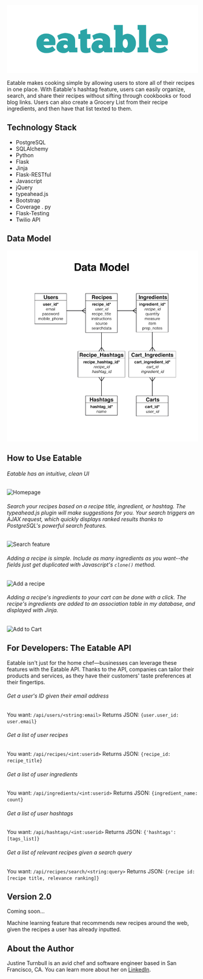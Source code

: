 ![logo](https://raw.githubusercontent.com/jturn130/eatable/master/static/images/logo.png)

Eatable makes cooking simple by allowing users to store all of their recipes in one place. With Eatable's hashtag feature, users can easily organize, search, and share their recipes without sifting through cookbooks or food blog links. Users can also create a Grocery List from their recipe ingredients, and then have that list texted to them.

## Technology Stack

- PostgreSQL
- SQLAlchemy
- Python
- Flask
- Jinja
- Flask-RESTful
- Javascript
- jQuery
- typeahead.js
- Bootstrap
- Coverage . py
- Flask-Testing
- Twilio API

## Data Model

![data model](https://raw.githubusercontent.com/jturn130/eatable/master/static/images/data_model.jpg)  


## How to Use Eatable

###### Eatable has an intuitive, clean UI

![Homepage](http://g.recordit.co/9wie3PhF4f.gif)  



###### Search your recipes based on a recipe title, ingredient, or hashtag. The typeahead.js plugin will make suggestions for you. Your search triggers an AJAX request, which quickly displays ranked results thanks to PostgreSQL's powerful search features.

![Search feature](http://g.recordit.co/eCmFjl5lyk.gif)  



###### Adding a recipe is simple. Include as many ingredients as you want--the fields just get duplicated with Javascript's `clone()` method.

![Add a recipe](http://g.recordit.co/pp5BndH1m1.gif)  



###### Adding a recipe's ingredients to your cart can be done with a click. The recipe's ingredients are added to an association table in my database, and displayed with Jinja.

![Add to Cart](http://g.recordit.co/HxhuRMiEGd.gif)  


## For Developers: The Eatable API

Eatable isn't just for the home chef—businesses can leverage these features with the Eatable API. Thanks to the API, companies can tailor their products and services, as they have their customers' taste preferences at their fingertips.

###### Get a user's ID given their email address
You want: `/api/users/<string:email>`
Returns JSON: `{user.user_id: user.email}`

###### Get a list of user recipes
You want: `/api/recipes/<int:userid>`
Returns JSON: `{recipe_id: recipe_title}`

###### Get a list of user ingredients
You want: `/api/ingredients/<int:userid>`
Returns JSON: `{ingredient_name: count}`

###### Get a list of user hashtags
You want: `/api/hashtags/<int:userid>`
Returns JSON: `{'hashtags': [tags_list]}`

###### Get a list of relevant recipes given a search query
You want: `/api/recipes/search/<string:query>`
Returns JSON: `{recipe id: [recipe title, relevance ranking]}`

## Version 2.0
Coming soon...

Machine learning feature that recommends new recipes around the web, given the recipes a user has already inputted.

## About the Author
Justine Turnbull is an avid chef and software engineer based in San Francisco, CA. You can learn more about her on [LinkedIn](https://www.linkedin.com/in/justineturnbull).